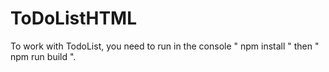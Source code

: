 # ToDoListHTML

To work with TodoList, you need to run in the console " npm install " then " npm run build ".
